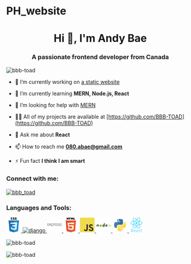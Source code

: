 # PH_website

<h1 align="center">Hi 👋, I'm Andy Bae</h1>
<h3 align="center">A passionate frontend developer from Canada</h3>

<p align="left"> <img src="https://komarev.com/ghpvc/?username=bbb-toad&label=Profile%20views&color=0e75b6&style=flat" alt="bbb-toad" /> </p>

- 🔭 I’m currently working on [a static website](https://github.com/BBB-TOAD/PH_website)

- 🌱 I’m currently learning **MERN, Node.js, React**

- 🤝 I’m looking for help with [MERN](https://github.com/BBB-TOAD/workapp)

- 👨‍💻 All of my projects are available at [https://github.com/BBB-TOAD](https://github.com/BBB-TOAD)

- 💬 Ask me about **React**

- 📫 How to reach me **080.abae@gmail.com**

- ⚡ Fun fact **I think I am smart**

<h3 align="left">Connect with me:</h3>
<p align="left">
<a href="https://stackoverflow.com/users/bbb_toad" target="blank"><img align="center" src="https://raw.githubusercontent.com/rahuldkjain/github-profile-readme-generator/master/src/images/icons/Social/stack-overflow.svg" alt="bbb_toad" height="30" width="40" /></a>
</p>

<h3 align="left">Languages and Tools:</h3>
<p align="left"> <a href="https://www.w3schools.com/css/" target="_blank" rel="noreferrer"> <img src="https://raw.githubusercontent.com/devicons/devicon/master/icons/css3/css3-original-wordmark.svg" alt="css3" width="40" height="40"/> </a> <a href="https://www.djangoproject.com/" target="_blank" rel="noreferrer"> <img src="https://cdn.worldvectorlogo.com/logos/django.svg" alt="django" width="40" height="40"/> </a> <a href="https://expressjs.com" target="_blank" rel="noreferrer"> <img src="https://raw.githubusercontent.com/devicons/devicon/master/icons/express/express-original-wordmark.svg" alt="express" width="40" height="40"/> </a> <a href="https://www.w3.org/html/" target="_blank" rel="noreferrer"> <img src="https://raw.githubusercontent.com/devicons/devicon/master/icons/html5/html5-original-wordmark.svg" alt="html5" width="40" height="40"/> </a> <a href="https://developer.mozilla.org/en-US/docs/Web/JavaScript" target="_blank" rel="noreferrer"> <img src="https://raw.githubusercontent.com/devicons/devicon/master/icons/javascript/javascript-original.svg" alt="javascript" width="40" height="40"/> </a> <a href="https://nodejs.org" target="_blank" rel="noreferrer"> <img src="https://raw.githubusercontent.com/devicons/devicon/master/icons/nodejs/nodejs-original-wordmark.svg" alt="nodejs" width="40" height="40"/> </a> <a href="https://www.python.org" target="_blank" rel="noreferrer"> <img src="https://raw.githubusercontent.com/devicons/devicon/master/icons/python/python-original.svg" alt="python" width="40" height="40"/> </a> <a href="https://reactjs.org/" target="_blank" rel="noreferrer"> <img src="https://raw.githubusercontent.com/devicons/devicon/master/icons/react/react-original-wordmark.svg" alt="react" width="40" height="40"/> </a> </p>

<p><img align="center" src="https://github-readme-stats.vercel.app/api/top-langs?username=bbb-toad&show_icons=true&locale=en&layout=compact" alt="bbb-toad" /></p>

<p><img align="center" src="https://github-readme-streak-stats.herokuapp.com/?user=bbb-toad&" alt="bbb-toad" /></p>
